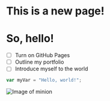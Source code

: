 # This is a new page!

# So, hello!

- [ ] Turn on GitHub Pages
- [ ] Outline my portfolio
- [ ] Introduce myself to the world

``` javascript
var myVar = "Hello, world!";
```

![Image of minion](https://octodex.github.com/images/minion.png)
